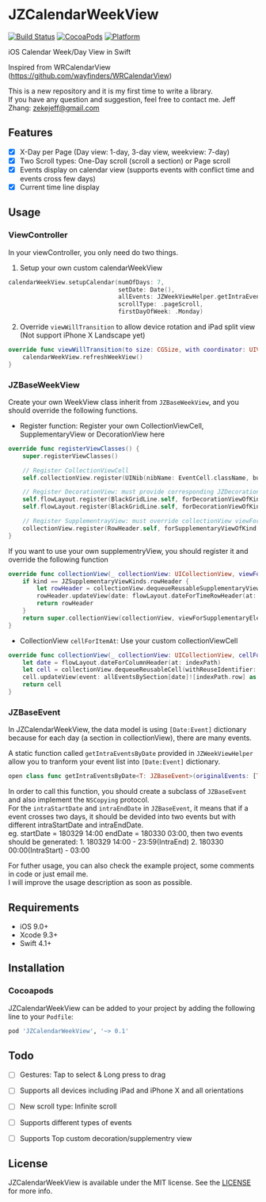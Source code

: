 # JZCalendarWeekView

[![Build Status](https://travis-ci.org/zjfjack/JZCalendarWeekView.svg?branch=master)](https://travis-ci.org/zjfjack/JZCalendarWeekView)
[![CocoaPods](https://img.shields.io/cocoapods/v/JZCalendarWeekView.svg)](https://cocoapods.org/pods/JZCalendarWeekView)
[![Platform](https://img.shields.io/cocoapods/p/JZCalendarWeekView.svg?style=flat)](https://github.com/zjfjack/JZCalendarWeekView)

iOS Calendar Week/Day View in Swift

Inspired from WRCalendarView (https://github.com/wayfinders/WRCalendarView)

This is a new repository and it is my first time to write a library. <br />
If you have any question and suggestion, feel free to contact me. Jeff Zhang: zekejeff@gmail.com

## Features

- [x] X-Day per Page (Day view: 1-day, 3-day view, weekview: 7-day)
- [x] Two Scroll types: One-Day scroll (scroll a section) or Page scroll
- [x] Events display on calendar view (supports events with conflict time and events cross few days)
- [x] Current time line display

## Usage

### ViewController

In your viewController, you only need do two things.

1. Setup your own custom calendarWeekView
```swift
calendarWeekView.setupCalendar(numOfDays: 7,
                               setDate: Date(),
                               allEvents: JZWeekViewHelper.getIntraEventsByDate(originalEvents: events),
                               scrollType: .pageScroll,
                               firstDayOfWeek: .Monday)
```

2. Override `viewWillTransition` to allow device rotation and iPad split view (Not support iPhone X Landscape yet)
```swift
override func viewWillTransition(to size: CGSize, with coordinator: UIViewControllerTransitionCoordinator) {
    calendarWeekView.refreshWeekView()
}
```

### JZBaseWeekView

Create your own WeekView class inherit from `JZBaseWeekView`, and you should override the following functions.

- Register function: Register your own CollectionViewCell, SupplementaryView or  DecorationView here

```swift
override func registerViewClasses() {
    super.registerViewClasses()

    // Register CollectionViewCell
    self.collectionView.register(UINib(nibName: EventCell.className, bundle: nil), forCellWithReuseIdentifier: EventCell.className)

    // Register DecorationView: must provide corresponding JZDecorationViewKinds
    self.flowLayout.register(BlackGridLine.self, forDecorationViewOfKind: JZDecorationViewKinds.verticalGridline)
    self.flowLayout.register(BlackGridLine.self, forDecorationViewOfKind: JZDecorationViewKinds.horizontalGridline)

    // Register SupplementrayView: must override collectionView viewForSupplementaryElementOfKind
    collectionView.register(RowHeader.self, forSupplementaryViewOfKind: JZSupplementaryViewKinds.rowHeader, withReuseIdentifier: "RowHeader")
}
```
If you want to use your own supplementryView, you should register it and override the following function

```swift
override func collectionView(_ collectionView: UICollectionView, viewForSupplementaryElementOfKind kind: String, at indexPath: IndexPath) -> UICollectionReusableView {
    if kind == JZSupplementaryViewKinds.rowHeader {
        let rowHeader = collectionView.dequeueReusableSupplementaryView(ofKind: kind, withReuseIdentifier: HourRowHeader.className, for: indexPath) as! HourRowHeader
        rowHeader.updateView(date: flowLayout.dateForTimeRowHeader(at: indexPath))
        return rowHeader
    }
    return super.collectionView(collectionView, viewForSupplementaryElementOfKind: kind, at: indexPath)
}
```
- CollectionView `cellForItemAt`: Use your custom collectionViewCell

```swift
override func collectionView(_ collectionView: UICollectionView, cellForItemAt indexPath: IndexPath) -> UICollectionViewCell {
    let date = flowLayout.dateForColumnHeader(at: indexPath)
    let cell = collectionView.dequeueReusableCell(withReuseIdentifier: EventCell.className, for: indexPath) as! EventCell
    cell.updateView(event: allEventsBySection[date]![indexPath.row] as! Event)
    return cell
}
```

### JZBaseEvent

In JZCalendarWeekView, the data model is using `[Date:Event]` dictionary because for each day (a section in collectionView), there are many events.<br />

A static function called `getIntraEventsByDate` provided in `JZWeekViewHelper` allow you to tranform your event list into `[Date:Event]` dictionary.
```swift 
open class func getIntraEventsByDate<T: JZBaseEvent>(originalEvents: [T]) -> [Date: [T]]
```
In order to call this function, you should create a subclass of `JZBaseEvent` and also implement the `NSCopying` protocol. <br />
For the `intraStartDate` and `intraEndDate` in `JZBaseEvent`, it means that if a event crosses two days, it should be devided into two events but with different intraStartDate and intraEndDate. <br />
eg. startDate = 180329 14:00 endDate = 180330 03:00, then two events should be generated: 1. 180329 14:00 - 23:59(IntraEnd) 2. 180330 00:00(IntraStart) - 03:00


For futher usage, you can also check the example project, some comments in code or just email me.<br />
I will improve the usage description as soon as possible.

## Requirements

- iOS 9.0+
- Xcode 9.3+
- Swift 4.1+

## Installation

### Cocoapods
JZCalendarWeekView can be added to your project by adding the following line to your `Podfile`:

```ruby
pod 'JZCalendarWeekView', '~> 0.1'
```

## Todo

- [ ] Gestures: Tap to select & Long press to drag
- [ ] Supports all devices including iPad and iPhone X and all orientations
- [ ] New scroll type: Infinite scroll
- [ ] Supports different types of events
- [ ] Supports Top custom decoration/supplementry view


## License

JZCalendarWeekView is available under the MIT license. See the [LICENSE](https://github.com/zjfjack/JZCalendarWeekView/blob/master/LICENSE)  for more info.



